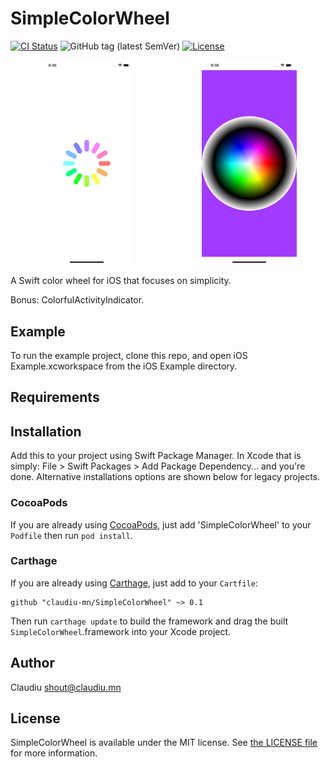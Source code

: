 # SimpleColorWheel

[![CI Status](http://img.shields.io/travis/claudiu-mn/simple-color-wheel.svg?style=flat)](https://travis-ci.org/claudiu-mn/simple-color-wheel)
![GitHub tag (latest SemVer)](https://img.shields.io/github/v/tag/claudiu-mn/simple-color-wheel)
[![License](https://img.shields.io/github/license/claudiu-mn/simple-color-wheel)](LICENSE)

<div align="center">
        <img width="30%" src="/screenshot_1.png" alt="About screen" title="About screen"</img>
        <img height="0" width="20%">
        <img width="30%" src="/screenshot_2.png" alt="List screen" title="List screen"></img>
</div>


A Swift color wheel for iOS that focuses on simplicity.

Bonus: ColorfulActivityIndicator.


## Example

To run the example project, clone this repo, and open iOS Example.xcworkspace from the iOS Example directory.


## Requirements


## Installation

Add this to your project using Swift Package Manager. In Xcode that is simply: File > Swift Packages > Add Package Dependency... and you're done. Alternative installations options are shown below for legacy projects.

### CocoaPods

If you are already using [CocoaPods](http://cocoapods.org), just add 'SimpleColorWheel' to your `Podfile` then run `pod install`.

### Carthage

If you are already using [Carthage](https://github.com/Carthage/Carthage), just add to your `Cartfile`:

```ogdl
github "claudiu-mn/SimpleColorWheel" ~> 0.1
```

Then run `carthage update` to build the framework and drag the built `SimpleColorWheel`.framework into your Xcode project.


## Author

Claudiu
shout@claudiu.mn


## License

SimpleColorWheel is available under the MIT license. See [the LICENSE file](LICENSE) for more information.
